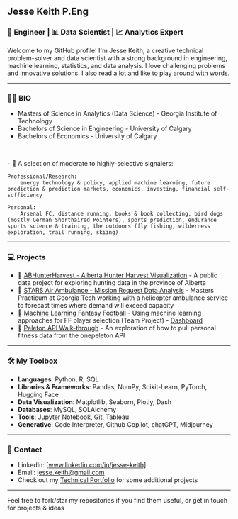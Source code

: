 ## Jesse Keith P.Eng

### 📐 Engineer | 📊 Data Scientist | 📈 Analytics Expert

Welcome to my GitHub profile! I'm Jesse Keith, a creative technical problem-solver and data scientist with a strong background in engineering, machine learning, statistics, and data analysis. I love challenging problems and innovative solutions. I also read a lot and like to play around with words.

---

### 🏃‍♂️ BIO
- Masters of Science in Analytics (Data Science) - Georgia Institute of Technology
- Bachelors of Science in Engineering - University of Calgary
- Bachelors of Economics - University of Calgary  
<p>&nbsp;</p>
- 🚥 A selection of moderate to highly-selective signalers:

    Professional/Research:
        energy technology & policy, applied machine learning, future prediction & prediction markets, economics, investing, financial self-sufficiency

    Personal:
        Arsenal FC, distance running, books & book collecting, bird dogs (mostly German Shorthaired Pointers), sports prediction, endurance sports science & training, the outdoors (fly fishing, wilderness exploration, trail running, skiing)

---

### 💻 Projects

- 🦌 [ABHunterHarvest - Alberta Hunter Harvest Visualization](www.abhunterharvest.com) - A public data project for exploring hunting data in the province of Alberta
- 🌟 [STARS Air Ambulance - Mission Request Data Analysis](https://github.com/jckeith/technical-portfolio/blob/6681c4132f3fc7e8c21785079ee9f37ef412d66f/STARS_Project_Report.pdf) - Masters Practicum at Georgia Tech working with a helicopter ambulance service to forecast times where demand will exceed capacity
- 🏈 [Machine Learning Fantasy Football](https://github.com/jckeith/technical-portfolio/blob/bc1e6f7256a46d9d43674335a1188cacc43a970c/team127report.pdf) - Using machine learning approaches for FF player selection (Team Project) - [Dashboard](https://public.tableau.com/app/profile/alex.haan7786/viz/2022FantasyDraftDashboard/DraftDashboard?publish=yes)
- 🚴 [Peleton API Walk-through](https://github.com/jckeith/Peloton) - An exploration of how to pull personal fitness data from the onepeleton API

---

### 🛠️ My Toolbox

- **Languages**: Python, R, SQL
- **Libraries & Frameworks**: Pandas, NumPy, Scikit-Learn, PyTorch, Hugging Face
- **Data Visualization**: Matplotlib, Seaborn, Plotly, Dash
- **Databases**: MySQL, SQLAlchemy
- **Tools**: Jupyter Notebook, Git, Tableau
- **Generative**: Code Interpreter, Github Copilot, chatGPT, Midjourney

---

### 📱 Contact

- LinkedIn: [www.linkedin.com/in/jesse-keith]
- Email: [jesse.keith@gmail.com](mailto:jesse.keith@gmail.com)
- Check out my [Technical Portfolio](https://www.dropbox.com/scl/fi/bweayaes4ec9tm92eyvdi/Portfolio_2023_ext.docx?rlkey=88h9viwl5mrocs0hl0y4nzd8n&dl=0) for some additional projects

---

Feel free to fork/star my repositories if you find them useful, or get in touch for projects & ideas

